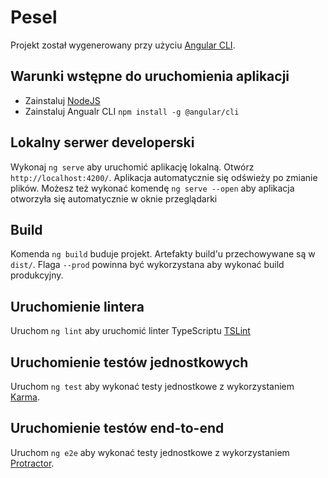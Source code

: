 # Pesel

Projekt został wygenerowany przy użyciu [Angular CLI](https://github.com/angular/angular-cli).

## Warunki wstępne do uruchomienia aplikacji
- Zainstaluj [NodeJS](https://nodejs.org/en/)
- Zainstaluj Angualr CLI `npm install -g @angular/cli`

## Lokalny serwer developerski

Wykonaj `ng serve` aby uruchomić aplikację lokalną. Otwórz `http://localhost:4200/`. Aplikacja automatycznie się odświeży po zmianie plików.
Możesz też wykonać komendę `ng serve --open` aby aplikacja otworzyła się automatycznie w oknie przeglądarki

## Build

Komenda `ng build` buduje projekt. Artefakty build'u przechowywane są w `dist/`. Flaga `--prod` powinna być wykorzystana aby wykonać build produkcyjny.

## Uruchomienie lintera

Uruchom `ng lint` aby uruchomić linter TypeScriptu [TSLint](https://palantir.github.io/tslint/)

## Uruchomienie testów jednostkowych

Uruchom `ng test` aby wykonać testy jednostkowe z wykorzystaniem [Karma](https://karma-runner.github.io).

## Uruchomienie testów end-to-end

Uruchom `ng e2e` aby wykonać testy jednostkowe z wykorzystaniem [Protractor](http://www.protractortest.org/).
